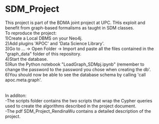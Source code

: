 # SDM_Project
This project is part of the BDMA joint project at UPC. THis exploit and benefit from graph-based formalisms as taught
in SDM classes.
<br />
To reproduce the project: <br />
1)Create a Local DBMS on your Neo4j.  <br />
2)Add plugins 'APOC' and 'Data Science Library'. <br />
3)Go to ... -> Open Folder -> Import and paste all the files contained in the "graph_data" folder of this repository. <br />
4)Start the database. <br />
5)Run the Python notebook "LoadGraph_SDMpj.ipynb" (remember to change the password to the password you chose when creating the db'. <br />
6)You should now be able to see the database schema by calling 'call apoc.meta.graph'. <br />
<br />
<br />
In additon: <br />
-The scripts folder contains the two scripts that wrap the Cypher queries used to create the algorithms described in the project document. <br />
-The pdf SDM_Project_RendinaWu contains a detailed description of the project. <br />
